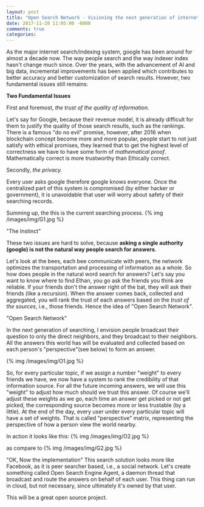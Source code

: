 ```yaml
---
layout: post
title: "Open Search Network - Visioning the next generation of internet searching"
date: 2017-11-20 11:05:00 -0800
comments: true
categories:
---
```

As the major internet search/indexing system, google has been around for almost a decade now. The way people search and the way indexer index hasn't change much since. Over the years, with the advancement of AI and big data, incremental improvements has been applied which contributes to better accuracy and better customization of search results. However, two fundamental issues still remains:

**Two Fundamental Issues**

First and foremost, *the trust of the quality of information.*

Let's say for Google, because their revenue model, it is already difficult for them to justify the quality of those search results, such as the rankings. There is a famous "do no evil" promise, however, after 2016 when blockchain concept become more and more popular, people start to not just satisfy with ethical promises, they learned that to get the highest level of correctness we have to have some form of *mathematical proof*. Mathematically correct is more trustworthy than Ethically correct.

Secondly, *the privacy.*

Every user asks google therefore google knows everyone. Once the centralized part of this system is compromised (by either hacker or government), it is unavoidable that user will worry about safety of their searching records.

Summing up, the this is the current searching process.
{% img /images/img/G1.jpg %}


"The Instinct"

These two issues are hard to solve, because **asking a single authority (google) is not the natural way people search for answers**.

Let's look at the bees, each bee communicate with peers, the network optimizes the transportation and processing of information as a whole. So how does people in the natural word search for answers? Let's say you want to know where to find Ethan, you go ask the friends you think are reliable. If your friends don't the answer right of the bat, they will ask their friends (like a recursion). When the answer comes back, collected and aggregated, you will rank the trust of each answers based on the *trust of the sources*, i.e., those friends. Hence the idea of "Open Search Network".

"Open Search Network"

In the next generation of searching, I envision people broadcast their question to only the direct neighbors, and they broadcast to their neighbors. All the answers this world has will be evaluated and collected based on each person's "perspective"(see below) to form an answer.

{% img /images/img/O1.jpg %}



So, for every particular topic, if we assign a number "weight" to every friends we have, we now have a system to rank the credibility of that information source. For all the future incoming answers, we will use this "weight" to adjust how much should we trust this answer. Of course we'll adjust these weights as we go, each time an answer get picked or not get picked, the corresponding source becomes more or less trustable (by a little). At the end of the day, every user under every particular topic will have a set of weights. That is called "perspective" matrix, representing the perspective of how a person view the world nearby.

In action it looks like this:
{% img /images/img/O2.jpg %}

as compare to 
{% img /images/img/G2.jpg %}

"OK, Now the implementation"
This search solution looks more like Facebook, as it is peer searcher based, i.e., a social network. Let's create something called Open Search Engine Agent, a daemon thread that broadcast and route the answers on behalf of each user. This thing can run in cloud, but not necessary, since ultimately it's owned by that user.

This will be a great open source project.
